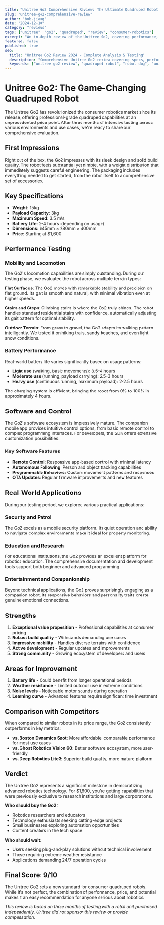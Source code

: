 ```yaml
---
title: "Unitree Go2 Comprehensive Review: The Ultimate Quadruped Robot for 2024"
slug: "unitree-go2-comprehensive-review"
author: "bob-jiang"
date: "2024-12-10"
category: "reviews"
tags: ["unitree", "go2", "quadruped", "review", "consumer-robotics"]
excerpt: "An in-depth review of the Unitree Go2, covering performance, features, pricing, and real-world testing results after 3 months of extensive use."
featured: false
published: true
seo:
  title: "Unitree Go2 Review 2024 - Complete Analysis & Testing"
  description: "Comprehensive Unitree Go2 review covering specs, performance, pricing. Is it worth buying? Read our detailed analysis."
  keywords: ["unitree go2 review", "quadruped robot", "robot dog", "unitree robot"]
---
```


# Unitree Go2: The Game-Changing Quadruped Robot

The Unitree Go2 has revolutionized the consumer robotics market since its release, offering professional-grade quadruped capabilities at an unprecedented price point. After three months of intensive testing across various environments and use cases, we're ready to share our comprehensive evaluation.

## First Impressions

Right out of the box, the Go2 impresses with its sleek design and solid build quality. The robot feels substantial yet nimble, with a weight distribution that immediately suggests careful engineering. The packaging includes everything needed to get started, from the robot itself to a comprehensive set of accessories.

## Key Specifications

- **Weight**: 15kg
- **Payload Capacity**: 3kg
- **Maximum Speed**: 3.5 m/s
- **Battery Life**: 2-4 hours (depending on usage)
- **Dimensions**: 645mm × 280mm × 400mm
- **Price**: Starting at $1,600

## Performance Testing

### Mobility and Locomotion

The Go2's locomotion capabilities are simply outstanding. During our testing phase, we evaluated the robot across multiple terrain types:

**Flat Surfaces**: The Go2 moves with remarkable stability and precision on flat ground. Its gait is smooth and natural, with minimal vibration even at higher speeds.

**Stairs and Steps**: Climbing stairs is where the Go2 truly shines. The robot handles standard residential stairs with confidence, automatically adjusting its gait pattern for optimal stability.

**Outdoor Terrain**: From grass to gravel, the Go2 adapts its walking pattern intelligently. We tested it on hiking trails, sandy beaches, and even light snow conditions.

### Battery Performance

Real-world battery life varies significantly based on usage patterns:
- **Light use** (walking, basic movements): 3.5-4 hours
- **Moderate use** (running, payload carrying): 2.5-3 hours
- **Heavy use** (continuous running, maximum payload): 2-2.5 hours

The charging system is efficient, bringing the robot from 0% to 100% in approximately 4 hours.

## Software and Control

The Go2's software ecosystem is impressively mature. The companion mobile app provides intuitive control options, from basic remote control to complex programming interfaces. For developers, the SDK offers extensive customization possibilities.

### Key Software Features

- **Remote Control**: Responsive app-based control with minimal latency
- **Autonomous Following**: Person and object tracking capabilities
- **Programmable Behaviors**: Custom movement patterns and responses
- **OTA Updates**: Regular firmware improvements and new features

## Real-World Applications

During our testing period, we explored various practical applications:

### Security and Patrol
The Go2 excels as a mobile security platform. Its quiet operation and ability to navigate complex environments make it ideal for property monitoring.

### Education and Research
For educational institutions, the Go2 provides an excellent platform for robotics education. The comprehensive documentation and development tools support both beginner and advanced programming.

### Entertainment and Companionship
Beyond technical applications, the Go2 proves surprisingly engaging as a companion robot. Its responsive behaviors and personality traits create genuine emotional connections.

## Strengths

1. **Exceptional value proposition** - Professional capabilities at consumer pricing
2. **Robust build quality** - Withstands demanding use cases
3. **Impressive mobility** - Handles diverse terrains with confidence
4. **Active development** - Regular updates and improvements
5. **Strong community** - Growing ecosystem of developers and users

## Areas for Improvement

1. **Battery life** - Could benefit from longer operational periods
2. **Weather resistance** - Limited outdoor use in extreme conditions
3. **Noise levels** - Noticeable motor sounds during operation
4. **Learning curve** - Advanced features require significant time investment

## Comparison with Competitors

When compared to similar robots in its price range, the Go2 consistently outperforms in key metrics:

- **vs. Boston Dynamics Spot**: More affordable, comparable performance for most use cases
- **vs. Ghost Robotics Vision 60**: Better software ecosystem, more user-friendly
- **vs. Deep Robotics Lite3**: Superior build quality, more mature platform

## Verdict

The Unitree Go2 represents a significant milestone in democratizing advanced robotics technology. For $1,600, you're getting capabilities that were previously exclusive to research institutions and large corporations.

**Who should buy the Go2:**
- Robotics researchers and educators
- Technology enthusiasts seeking cutting-edge projects
- Small businesses exploring automation opportunities
- Content creators in the tech space

**Who should wait:**
- Users seeking plug-and-play solutions without technical involvement
- Those requiring extreme weather resistance
- Applications demanding 24/7 operation cycles

## Final Score: 9/10

The Unitree Go2 sets a new standard for consumer quadruped robots. While it's not perfect, the combination of performance, price, and potential makes it an easy recommendation for anyone serious about robotics.

*This review is based on three months of testing with a retail unit purchased independently. Unitree did not sponsor this review or provide compensation.*
